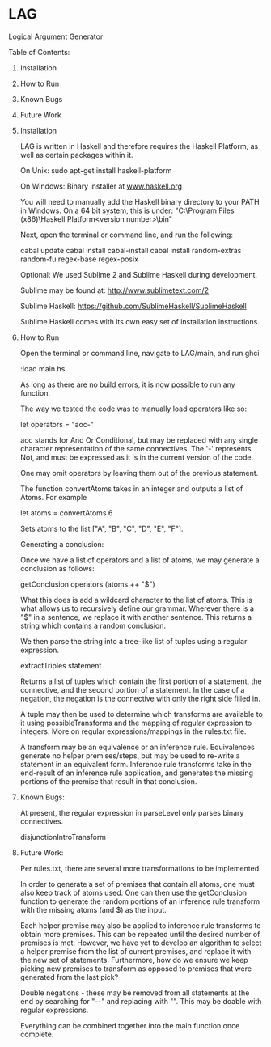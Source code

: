 LAG
===

Logical Argument Generator

Table of Contents:

1. Installation
2. How to Run
3. Known Bugs
4. Future Work

1.  Installation
     
     LAG is written in Haskell and therefore requires the Haskell Platform,
     as well as certain packages within it.
     
     On Unix:
     sudo apt-get install haskell-platform
     
     On Windows:
     Binary installer at www.haskell.org
     
     You will need to manually add the Haskell binary directory to your PATH in Windows.
     On a 64 bit system, this is under:
     "C:\Program Files (x86)\Haskell Platform\<version number>\bin"
     
     Next, open the terminal or command line, and run the following:
     
     cabal update
     cabal install cabal-install
     cabal install random-extras random-fu regex-base regex-posix
     
     Optional:
     We used Sublime 2 and Sublime Haskell during development.
     
     Sublime may be found at:
     http://www.sublimetext.com/2
     
     Sublime Haskell:
     https://github.com/SublimeHaskell/SublimeHaskell
     
     Sublime Haskell comes with its own easy set of installation instructions.

2.  How to Run
     
     Open the terminal or command line, navigate to LAG/main, and run ghci
     
     :load main.hs
     
     As long as there are no build errors, it is now possible to run any function.
     
     The way we tested the code was to manually load operators like so:
     
     let operators = "aoc-"
     
     aoc stands for And Or Conditional, but may be replaced with any single character
     representation of the same connectives.  The '-' represents Not, and must be expressed
     as it is in the current version of the code.
     
     One may omit operators by leaving them out of the previous statement.
     
     The function convertAtoms takes in an integer and outputs a list of Atoms.  For example
     
     let atoms = convertAtoms 6
     
     Sets atoms to the list ["A", "B", "C", "D", "E", "F"].
     
     Generating a conclusion:
     
     Once we have a list of operators and a list of atoms, we may generate a conclusion
     as follows:
     
     getConclusion operators (atoms ++ "$")
     
     What this does is add a wildcard character to the list of atoms.  This is what allows us
     to recursively define our grammar.  Wherever there is a "$" in a sentence, we replace it with another
     sentence.  This returns a string which contains a random conclusion.
     
     We then parse the string into a tree-like list of tuples using a regular expression.
     
     extractTriples statement
     
     Returns a list of tuples which contain the first portion of a statement, the connective, and the second portion
     of a statement.  In the case of a negation, the negation is the connective with only the right side filled in.
     
     A tuple may then be used to determine which transforms are available to it using possibleTransforms
     and the mapping of regular expression to integers.  More on regular expressions/mappings in the rules.txt file.
     
     A transform may be an equivalence or an inference rule.  Equivalences generate no helper premises/steps,
     but may be used to re-write a statement in an equivalent form.  Inference rule transforms take in the end-result
     of an inference rule application, and generates the missing portions of the premise that result in that conclusion.
     
3.  Known Bugs:
     
     At present, the regular expression in parseLevel only parses binary connectives.
     
     disjunctionIntroTransform

4.  Future Work:
     
     Per rules.txt, there are several more transformations to be implemented.
     
     In order to generate a set of premises that contain all atoms, one must also keep track
     of atoms used.  One can then use the getConclusion function to generate the random portions
     of an inference rule transform with the missing atoms (and $) as the input.
     
     Each helper premise may also be applied to inference rule transforms to obtain more premises.
     This can be repeated until the desired number of premises is met.  However, we have yet to develop
     an algorithm to select a helper premise from the list of current premises, and replace it with the new set
     of statements.  Furthermore, how do we ensure we keep picking new premises to transform as opposed to
     premises that were generated from the last pick?
     
     Double negations - these may be removed from all statements at the end by searching for "--" and replacing
     with "".  This may be doable with regular expressions.
     
     Everything can be combined together into the main function once complete.